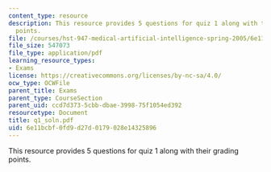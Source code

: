 ```yaml
---
content_type: resource
description: This resource provides 5 questions for quiz 1 along with their grading
  points.
file: /courses/hst-947-medical-artificial-intelligence-spring-2005/6e11bcbf0fd9d27d0179028e14325896_q1_soln.pdf
file_size: 547073
file_type: application/pdf
learning_resource_types:
- Exams
license: https://creativecommons.org/licenses/by-nc-sa/4.0/
ocw_type: OCWFile
parent_title: Exams
parent_type: CourseSection
parent_uid: ccd7d373-5cbb-dbae-3998-75f1054ed392
resourcetype: Document
title: q1_soln.pdf
uid: 6e11bcbf-0fd9-d27d-0179-028e14325896
---
```

This resource provides 5 questions for quiz 1 along with their grading points.